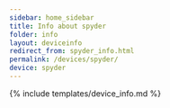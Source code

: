 ```yaml
---
sidebar: home_sidebar
title: Info about spyder
folder: info
layout: deviceinfo
redirect_from: spyder_info.html
permalink: /devices/spyder/
device: spyder
---
```

{% include templates/device_info.md %}
